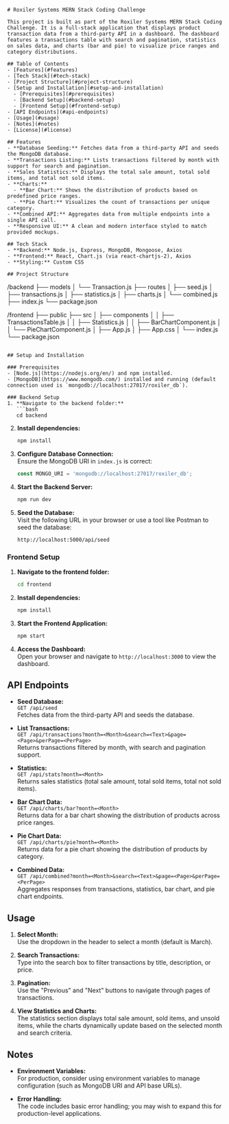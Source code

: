 ```
# Roxiler Systems MERN Stack Coding Challenge

This project is built as part of the Roxiler Systems MERN Stack Coding Challenge. It is a full-stack application that displays product transaction data from a third-party API in a dashboard. The dashboard features a transactions table with search and pagination, statistics on sales data, and charts (bar and pie) to visualize price ranges and category distributions.

## Table of Contents
- [Features](#features)
- [Tech Stack](#tech-stack)
- [Project Structure](#project-structure)
- [Setup and Installation](#setup-and-installation)
  - [Prerequisites](#prerequisites)
  - [Backend Setup](#backend-setup)
  - [Frontend Setup](#frontend-setup)
- [API Endpoints](#api-endpoints)
- [Usage](#usage)
- [Notes](#notes)
- [License](#license)

## Features
- **Database Seeding:** Fetches data from a third-party API and seeds the MongoDB database.
- **Transactions Listing:** Lists transactions filtered by month with support for search and pagination.
- **Sales Statistics:** Displays the total sale amount, total sold items, and total not sold items.
- **Charts:** 
  - **Bar Chart:** Shows the distribution of products based on predefined price ranges.
  - **Pie Chart:** Visualizes the count of transactions per unique category.
- **Combined API:** Aggregates data from multiple endpoints into a single API call.
- **Responsive UI:** A clean and modern interface styled to match provided mockups.

## Tech Stack
- **Backend:** Node.js, Express, MongoDB, Mongoose, Axios
- **Frontend:** React, Chart.js (via react-chartjs-2), Axios
- **Styling:** Custom CSS

## Project Structure

```
/backend
├── models
│   └── Transaction.js
├── routes
│   ├── seed.js
│   ├── transactions.js
│   ├── statistics.js
│   ├── charts.js
│   └── combined.js
├── index.js
└── package.json

/frontend
├── public
├── src
│   ├── components
│   │   ├── TransactionsTable.js
│   │   ├── Statistics.js
│   │   ├── BarChartComponent.js
│   │   └── PieChartComponent.js
│   ├── App.js
│   ├── App.css
│   └── index.js
└── package.json
```

## Setup and Installation

### Prerequisites
- [Node.js](https://nodejs.org/en/) and npm installed.
- [MongoDB](https://www.mongodb.com/) installed and running (default connection used is `mongodb://localhost:27017/roxiler_db`).

### Backend Setup
1. **Navigate to the backend folder:**
   ```bash
   cd backend
   ```
2. **Install dependencies:**
   ```bash
   npm install
   ```
3. **Configure Database Connection:**  
   Ensure the MongoDB URI in `index.js` is correct:
   ```js
   const MONGO_URI = 'mongodb://localhost:27017/roxiler_db';
   ```
4. **Start the Backend Server:**
   ```bash
   npm run dev
   ```
5. **Seed the Database:**  
   Visit the following URL in your browser or use a tool like Postman to seed the database:
   ```
   http://localhost:5000/api/seed
   ```

### Frontend Setup
1. **Navigate to the frontend folder:**
   ```bash
   cd frontend
   ```
2. **Install dependencies:**
   ```bash
   npm install
   ```
3. **Start the Frontend Application:**
   ```bash
   npm start
   ```
4. **Access the Dashboard:**  
   Open your browser and navigate to `http://localhost:3000` to view the dashboard.

## API Endpoints

- **Seed Database:**  
  `GET /api/seed`  
  Fetches data from the third-party API and seeds the database.

- **List Transactions:**  
  `GET /api/transactions?month=<Month>&search=<Text>&page=<Page>&perPage=<PerPage>`  
  Returns transactions filtered by month, with search and pagination support.

- **Statistics:**  
  `GET /api/stats?month=<Month>`  
  Returns sales statistics (total sale amount, total sold items, total not sold items).

- **Bar Chart Data:**  
  `GET /api/charts/bar?month=<Month>`  
  Returns data for a bar chart showing the distribution of products across price ranges.

- **Pie Chart Data:**  
  `GET /api/charts/pie?month=<Month>`  
  Returns data for a pie chart showing the distribution of products by category.

- **Combined Data:**  
  `GET /api/combined?month=<Month>&search=<Text>&page=<Page>&perPage=<PerPage>`  
  Aggregates responses from transactions, statistics, bar chart, and pie chart endpoints.

## Usage
1. **Select Month:**  
   Use the dropdown in the header to select a month (default is March).

2. **Search Transactions:**  
   Type into the search box to filter transactions by title, description, or price.

3. **Pagination:**  
   Use the "Previous" and "Next" buttons to navigate through pages of transactions.

4. **View Statistics and Charts:**  
   The statistics section displays total sale amount, sold items, and unsold items, while the charts dynamically update based on the selected month and search criteria.

## Notes
- **Environment Variables:**  
  For production, consider using environment variables to manage configuration (such as MongoDB URI and API base URLs).

- **Error Handling:**  
  The code includes basic error handling; you may wish to expand this for production-level applications.
